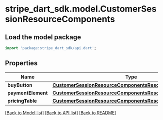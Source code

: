 # stripe_dart_sdk.model.CustomerSessionResourceComponents

## Load the model package
```dart
import 'package:stripe_dart_sdk/api.dart';
```

## Properties
Name | Type | Description | Notes
------------ | ------------- | ------------- | -------------
**buyButton** | [**CustomerSessionResourceComponentsResourceBuyButton**](CustomerSessionResourceComponentsResourceBuyButton.md) |  | 
**paymentElement** | [**CustomerSessionResourceComponentsResourcePaymentElement**](CustomerSessionResourceComponentsResourcePaymentElement.md) |  | 
**pricingTable** | [**CustomerSessionResourceComponentsResourcePricingTable**](CustomerSessionResourceComponentsResourcePricingTable.md) |  | 

[[Back to Model list]](../README.md#documentation-for-models) [[Back to API list]](../README.md#documentation-for-api-endpoints) [[Back to README]](../README.md)


